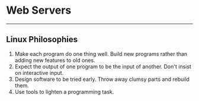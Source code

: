 # Web Servers
----
## Linux Philosophies
1. Make each program do one thing well. Build new programs rather than adding new features to old ones.
2. Expect the output of one program to be the input of another. Don't insist on interactive input.
3. Design software to be tried early. Throw away clumsy parts and rebuild them.
4. Use tools to lighten a programming task.